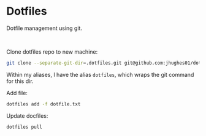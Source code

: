 # Dotfiles

Dotfile management using git.

</br>

Clone dotfiles repo to new machine:

```bash
git clone --separate-git-dir=.dotfiles.git git@github.com:jhughes01/dotfiles.git && rm -rf dotfiles
```

Within my aliases, I have the alias `dotfiles`, which wraps the git command for this dir. 

Add file:
```bash
dotfiles add -f dotfile.txt
```

Update docfiles:
```bash
dotfiles pull
```
